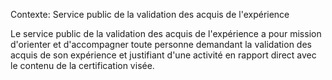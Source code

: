 Contexte: Service public de la validation des acquis de l'expérience

Le service public de la validation des acquis de l'expérience a pour mission d'orienter et d'accompagner toute personne demandant la validation des acquis de son expérience et justifiant d'une activité en rapport direct avec le contenu de la certification visée.